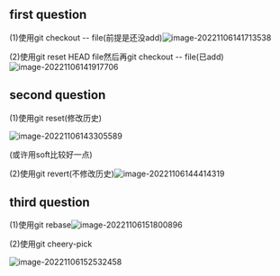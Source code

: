 ## first question

(1)使用git checkout -- file(前提是还没add)![image-20221106141713538](/home/cappp/snap/typora/76/.config/Typora/typora-user-images/image-20221106141713538.png)

(2)使用git reset HEAD file然后再git checkout -- file(已add)![image-20221106141917706](/home/cappp/snap/typora/76/.config/Typora/typora-user-images/image-20221106141917706.png)

## second question

(1)使用git reset(修改历史)

![image-20221106143305589](/home/cappp/snap/typora/76/.config/Typora/typora-user-images/image-20221106143305589.png)

(或许用soft比较好一点)

(2)使用git revert(不修改历史)![image-20221106144414319](/home/cappp/snap/typora/76/.config/Typora/typora-user-images/image-20221106144414319.png)

## third question

(1)使用git rebase![image-20221106151800896](/home/cappp/snap/typora/76/.config/Typora/typora-user-images/image-20221106151800896.png)

(2)使用git cheery-pick

![image-20221106152532458](/home/cappp/snap/typora/76/.config/Typora/typora-user-images/image-20221106152532458.png)